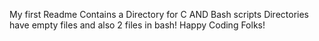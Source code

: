My first Readme
Contains a Directory for C AND Bash scripts
Directories have empty files and also 2 files in bash!
Happy Coding Folks!
